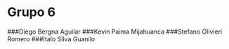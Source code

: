 # Grupo 6
###Diego Bergna Aguilar
###Kevin Paima Mijahuanca
###Stefano Olivieri Romero
###Italo Silva Guanilo
